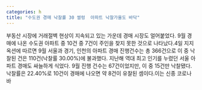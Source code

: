 ```yaml
---
categories: h
title: "수도권 경매 낙찰률 30 썰렁  아파트 낙찰가율도 바닥"
---
```

부동산 시장에 거래절벽 현상이 지속되고 있는 가운데 경매 시장도 얼어붙었다. 9월 경매에 나온 수도권 아파트 중 10건 중 7건이 주인을 찾지 못한 것으로 나타났다.4일 지지옥션에 따르면 9월 서울과 경기, 인천의 아파트 경매 진행건수는 총 366건으로 이 중 낙찰된 건은 110건(낙찰률 30.00%)에 불과했다. 지난해 역대 최고 인기를 누렸던 서울 아파트 경매도 싸늘하게 식었다. 9월 진행 건수는 67건이었지만, 이 중 15건만 낙찰됐다. 낙찰률은 22.40%로 10건이 경매에 나오면 약 8건이 유찰된 셈이다.이는 신종 코로나바